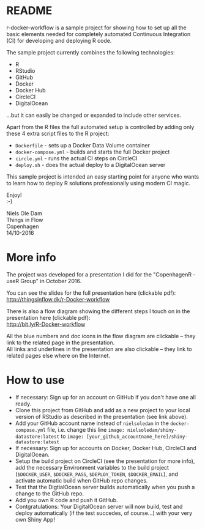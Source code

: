 # README
r-docker-workflow is a sample project for showing how to set up all the basic elements needed for completely automated Continuous Integration (CI) for developing and deploying R code.

The sample project currently combines the following technologies:
* R
* RStudio
* GitHub
* Docker
* Docker Hub
* CircleCI
* DigitalOcean

...but it can easily be changed or expanded to include other services.

Apart from the R files the full automated setup is controlled by adding only these 4 extra script files to the R project:
* `Dockerfile` - sets up a Docker Data Volume container
* `docker-compose.yml` - builds and starts the full Docker project
* `circle.yml` - runs the actual CI steps on CircleCI
* `deploy.sh` - does the actual deploy to a DigitalOcean server

This sample project is intended an easy starting point for anyone who wants to learn how to deploy R solutions professionally using modern CI magic.

Enjoy!  
:-)

Niels Ole Dam  
Things in Flow  
Copenhagen  
14/10-2016

# More info
The project was developed for a presentation I did for the "CopenhagenR - useR Group" in October 2016.

You can see the slides for the full presentation here (clickable pdf):  
http://thingsinflow.dk/r-Docker-workflow

There is also a flow diagram showing the different steps I touch on in the presentation here (clickable pdf):  
http://bit.ly/R-Docker-workflow  

All the blue numbers and doc icons in the flow diagram are clickable – they link to the related page in the presentation.  
All links and underlines in the presentation are also clickable – they link to related pages else where on the Internet.

# How to use
* If necessary: Sign up for an account on GitHub if you don't have one all ready.
* Clone this project from GitHub and add as a new project to your local version of RStudio as described in the presentation (see link above).
* Add your GitHub account name instead of `nielsoledam` in the `docker-compose.yml` file, i.e. change this line `image: nielsoledam/shiny-datastore:latest` to `image: [your_github_accountname_here]/shiny-datastore:latest`
* If necessary: Sign up for accounts on Docker, Docker Hub, CircleCI and DigitalOcean.
* Setup the build project on CircleCI (see the presentation for more info), add the necessary Environment variables to the build project (`$DOCKER_USER`, `$DOCKER_PASS`, `$DEPLOY_TOKEN`, `$DOCKER_EMAIL`), and activate automatic build when GitHub repo changes.
* Test that the DigtialOcean server builds automatically when you push a change to the GitHub repo.
* Add you own R code and push it GitHub.
* Contgratulations: Your DigitalOcean server will now build, test and deploy automatically (if the test succedes, of course...) with your very own Shiny App!




